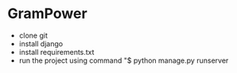 # GramPower
- clone git 
- install django
- install requirements.txt
- run the project using command "$ python manage.py runserver
